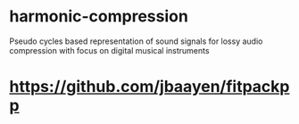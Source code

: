 # harmonic-compression
Pseudo cycles based representation of sound signals for lossy audio compression with focus on digital musical instruments

# https://github.com/jbaayen/fitpackpp